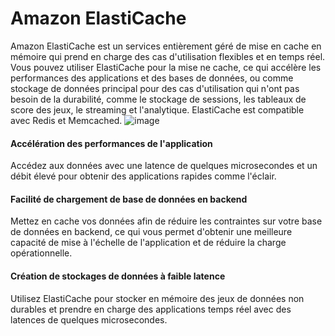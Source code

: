 # Amazon ElastiCache
Amazon ElastiCache est un services entièrement géré de mise en cache en mémoire qui prend en charge des cas d'utilisation flexibles et en temps réel. Vous pouvez utiliser ElastiCache pour la mise ne cache, ce qui accélère les performances des applications et des bases de données, ou comme stockage de données principal pour des cas d'utilisation qui n'ont pas besoin de la durabilité, comme le stockage de sessions, les tableaux de score des jeux, le streaming et l'analytique. ElastiCache est compatible avec Redis et Memcached. 
![image](https://user-images.githubusercontent.com/103506746/210063795-097a8bc9-23f6-4772-b9ef-784fbbf9863a.png)
#### Accélération des performances de l'application
Accédez aux données avec une latence de quelques microsecondes et un débit élevé pour obtenir des applications rapides comme l'éclair.
#### Facilité de chargement de base de données en backend
Mettez en cache vos données afin de réduire les contraintes sur votre base de données en backend, ce qui vous permet d'obtenir une meilleure capacité de mise à l'échelle de l'application et de réduire la charge opérationnelle.
#### Création de stockages de données à faible latence
Utilisez ElastiCache pour stocker en mémoire des jeux de données non durables et prendre en charge des applications temps réel avec des latences de quelques microsecondes.
